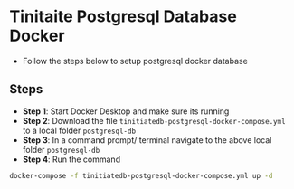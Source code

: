 # Tinitaite Postgresql Database Docker
* Follow the steps below to setup postgresql docker database

## Steps
* **Step 1**: Start Docker Desktop and make sure its running
* **Step 2**: Download the file `tinitiatedb-postgresql-docker-compose.yml` to a local folder `postgresql-db`
* **Step 3**: In a command prompt/ terminal navigate to the above local folder `postgresql-db`
* **Step 4**: Run the command
```bash
docker-compose -f tinitiatedb-postgresql-docker-compose.yml up -d
```
  
